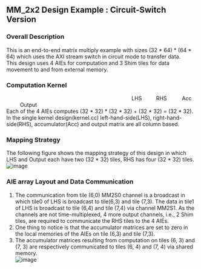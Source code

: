 ## MM_2x2 Design Example : Circuit-Switch Version

### Overall Description<br>
This is an end-to-end matrix multiply example with sizes (32 * 64) * (64 * 64) which uses the AXI stream switch in circuit mode to transfer data.<br>
This design uses 4 AIEs for computation and 3 Shim tiles for data movement to and from external memory. <br>

### Computation Kernel<br>
&emsp; &emsp; &emsp; &emsp; &emsp; &emsp; &emsp; &emsp; &emsp; &emsp; &emsp; &emsp; &emsp; &emsp; &emsp; &emsp; &emsp; &emsp; &nbsp; LHS &emsp; &nbsp; &nbsp; RHS &emsp; &emsp; Acc &emsp; &emsp; Output<br>
Each of the 4 AIEs computes (32 * 32) * (32 * 32) + (32 * 32) = (32 * 32). In the single kernel design(kernel.cc) left-hand-side(LHS), right-hand-side(RHS), accumulator(Acc) and output matrix are all column based.<br>

### Mapping Strategy<br>
The following figure shows the mapping strategy of this design in which LHS and Output each have two (32 * 32) tiles, RHS has four (32 * 32) tiles.<br>
![image](https://user-images.githubusercontent.com/77606152/182739157-8b34291b-7c7b-4796-a27a-907dcb0eca07.png)


### AIE array Layout and Data Communication<br>
1. The communication from tile (6,0) MM2S0 channel is a broadcast in which tile0 of LHS is broadcast to tile(6,3) and tile (7,3). The data in tile1 of LHS is broadcast to tile (6,4) and tile (7,4)  via channel MM2S1. As the channels are not time-multiplexed, 4 more output channels, i.e., 2 Shim tiles, are required to communicate the RHS tiles to the 4 AIEs. <br> 
2. One thing to notice is that the accumulator matrices are set to zero in the local memories of the AIEs on tile (6,3) and tile (7,3). <br>
3. The accumulator matrices resulting from computation on tiles (6, 3) and (7, 3) are respectively communicated to tiles (6, 4) and (7, 4) via shared memory. <br>
![image](https://user-images.githubusercontent.com/77606152/182739011-d27f9e43-7468-43b5-bbfe-1ed399bfb2c6.png)

